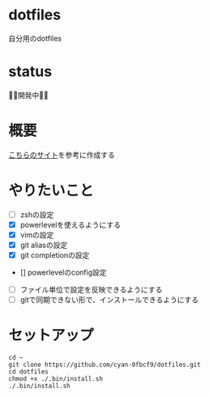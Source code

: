 # dotfiles
自分用のdotfiles

# status
👨‍💻開発中👨‍💻

# 概要
[こちらのサイト](https://qiita.com/yutakatay/items/c6c7584d9795799ee164)を参考に作成する

# やりたいこと
- [ ] zshの設定
- [x] powerlevelを使えるようにする
- [x] vimの設定
- [x] git aliasの設定
- [x] git completionの設定
- [] powerlevelのconfig設定
- [ ] ファイル単位で設定を反映できるようにする
- [ ] gitで同期できない形で、インストールできるようにする

# セットアップ
```shell
cd ~
git clone https://github.com/cyan-0fbcf9/dotfiles.git
cd dotfiles
chmod +x ./.bin/install.sh
./.bin/install.sh
```
